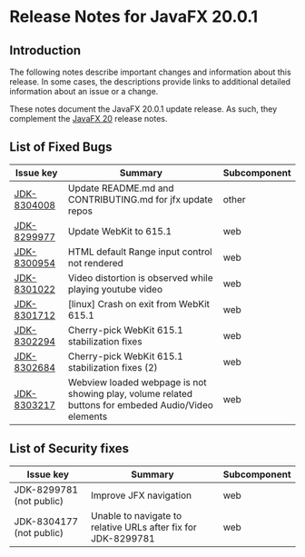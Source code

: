 # Release Notes for JavaFX 20.0.1

## Introduction

The following notes describe important changes and information about this release. In some cases, the descriptions provide links to additional detailed information about an issue or a change.

These notes document the JavaFX 20.0.1 update release. As such, they complement the [JavaFX 20](https://github.com/openjdk/jfx20u/blob/master/doc-files/release-notes-20.md) release notes.

## List of Fixed Bugs

Issue key|Summary|Subcomponent
---------|-------|------------
[JDK-8304008](https://bugs.openjdk.java.net/browse/JDK-8304008)|Update README.md and CONTRIBUTING.md for jfx update repos|other
[JDK-8299977](https://bugs.openjdk.java.net/browse/JDK-8299977)|Update WebKit to 615.1|web
[JDK-8300954](https://bugs.openjdk.java.net/browse/JDK-8300954)|HTML default Range input control not rendered|web
[JDK-8301022](https://bugs.openjdk.java.net/browse/JDK-8301022)|Video distortion is observed while playing youtube video|web
[JDK-8301712](https://bugs.openjdk.java.net/browse/JDK-8301712)|[linux] Crash on exit from WebKit 615.1|web
[JDK-8302294](https://bugs.openjdk.java.net/browse/JDK-8302294)|Cherry-pick WebKit 615.1 stabilization fixes|web
[JDK-8302684](https://bugs.openjdk.java.net/browse/JDK-8302684)|Cherry-pick WebKit 615.1 stabilization fixes (2)|web
[JDK-8303217](https://bugs.openjdk.java.net/browse/JDK-8303217)|Webview loaded webpage is not showing play, volume related buttons for embeded Audio/Video elements|web

## List of Security fixes

Issue key|Summary|Subcomponent
---------|-------|------------
JDK-8299781 (not public)|Improve JFX navigation|web
JDK-8304177 (not public)|Unable to navigate to relative URLs after fix for JDK-8299781|web
